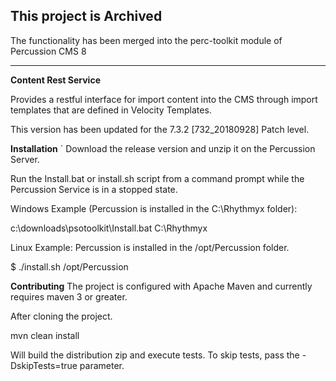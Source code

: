 **This project is Archived**
------

The functionality has been merged into the perc-toolkit module of Percussion CMS 8
***
**Content Rest Service**

Provides a restful interface for import content into the CMS through import templates that are defined in Velocity Templates.

This version has been updated for the 7.3.2 [732_20180928] Patch level.

**Installation**
`
Download the release version and unzip it on the Percussion Server.

Run the Install.bat or install.sh script from a command prompt while the Percussion Service is in a stopped state.  

Windows Example  (Percussion is installed in the C:\Rhythmyx folder):

c:\downloads\psotoolkit\Install.bat C:\Rhythmyx

Linux Example: Percussion is installed in the /opt/Percussion folder.

$ ./install.sh /opt/Percussion

**Contributing**
The project is configured with Apache Maven and currently requires maven 3 or greater. 

After cloning the project.

mvn clean install

Will build the distribution zip and execute tests. To skip tests, pass the -DskipTests=true parameter. 



